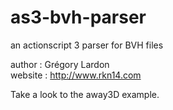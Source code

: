 as3-bvh-parser
==============

an actionscript 3 parser for BVH files

author : Grégory Lardon
<br/>
website : http://www.rkn14.com

Take a look to the away3D example.